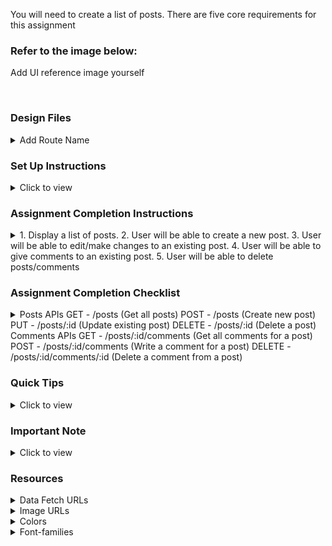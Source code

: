 You will need to create a list of posts. There are five core requirements for this assignment

### Refer to the image below:

Add UI reference image yourself

<div style="text-align: center;">
     <!-- <img src="remove this text and add the image URL" alt="ui"> -->
</div>
<br/>

### Design Files

<details>
<summary>Add Route Name</summary>
<br/>
Add the design files according to the route (if any) and responsiveness

<!-- - [Extra Small (Size < 576px) and Small (Size >= 576px)](remove this text and add the image URL here)
- [Medium (Size >= 768px), Large (Size >= 992px) and Extra Large (Size >= 1200px)](remove this text and add the image URL here) -->

</details>

### Set Up Instructions

<details>
<summary>Click to view</summary>

- Download dependencies by running `npm install`
- Start up the app using `npm start`

</details>

### Assignment Completion Instructions

<details>
<summary>
1. Display a list of posts. 
2. User will be able to create a new post. 
3. User will be able to edit/make changes to an existing post. 
4. User will be able to give comments to an existing post. 
5. User will be able to delete posts/comments

</summary>
<br/>

The app must have the following functionalities:

- Add all the functionalities to be achieved(according to the route, if any) yourself

</details>

### Assignment Completion Checklist

<details>
<summary>
Posts APIs
GET - /posts (Get all posts)
POST - /posts (Create new post)
PUT - /posts/:id (Update existing post)
DELETE - /posts/:id (Delete a post)
Comments APIs 
GET - /posts/:id/comments (Get all comments for a post) 
POST - /posts/:id/comments (Write a comment for a post) 
DELETE - /posts/:id/comments/:id (Delete a comment from a post)

</summary>

- **Along with the below points, add your checklist specific to the assignment**

- Read the instructions given in the assignment carefully and list down the **Assignment Completion Checklist** for the assignment and start working on it
- The completion Checklist includes the below-mentioned points
  - I have completed all the functionalities asked in the assignment
  - I have used only the resources (Frameworks, Design files, APIs, third-party packages) mentioned in the assignment
  - I have modified the README.md file based on my assignment instructions
  - I have completed the assignment **ON TIME**
- **Note:**
  - Ensure that you have marked all the checklist points in your completion checklist before submitting the assignment
  </details>

### Quick Tips

<details>
<summary>Click to view</summary>
<br>

- </details>

### Important Note

<details>
<summary>Click to view</summary>
<br/>

- Add any important note here, like user credentials for authentication.

</details>

### Resources

<details>
<summary>Data Fetch URLs</summary>
<br/>

- Add the URLs list to fetch the data yourself

</details>

<details>
<summary>Image URLs</summary>
<br/>

- Add the list of all image URLs needed in the assignment yourself.

</details>

<details>
<summary>Colors</summary>
<br/>

Add the text and background colours to be used in the assignment yourself.

<!-- <div style="background-color: #3b82f6; width: 150px; padding: 10px; color: white">Hex: #3b82f6</div> -->

</details>

<details>
<summary>Font-families</summary>

- Add the font-families to be used in the assignment yourself.

</details>
